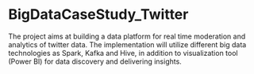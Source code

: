 # BigDataCaseStudy_Twitter
The project aims at building a data platform for real time moderation and analytics of twitter data. The implementation will utilize different big data technologies as Spark, Kafka and Hive, in addition to visualization tool (Power BI) for data discovery and delivering insights.
